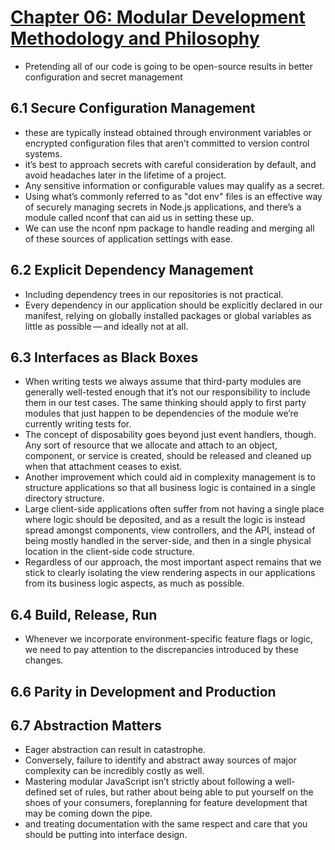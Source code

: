 
# [Chapter 06: Modular Development Methodology and Philosophy](https://github.com/mjavascript/mastering-modular-javascript/blob/master/chapters/ch06.asciidoc)

- Pretending all of our code is going to be open-source results in better configuration and secret management

## 6.1 Secure Configuration Management

- these are typically instead obtained through environment variables or encrypted configuration files that aren’t committed to version control systems.
- it’s best to approach secrets with careful consideration by default, and avoid headaches later in the lifetime of a project.
- Any sensitive information or configurable values may qualify as a secret.
- Using what’s commonly referred to as "dot env" files is an effective way of securely managing secrets in Node.js applications, and there’s a module called nconf that can aid us in setting these up.
- We can use the nconf npm package to handle reading and merging all of these sources of application settings with ease.

## 6.2 Explicit Dependency Management

- Including dependency trees in our repositories is not practical.
- Every dependency in our application should be explicitly declared in our manifest, relying on globally installed packages or global variables as little as possible — and ideally not at all.

## 6.3 Interfaces as Black Boxes

- When writing tests we always assume that third-party modules are generally well-tested enough that it’s not our responsibility to include them in our test cases. The same thinking should apply to first party modules that just happen to be dependencies of the module we’re currently writing tests for.
- The concept of disposability goes beyond just event handlers, though. Any sort of resource that we allocate and attach to an object, component, or service is created, should be released and cleaned up when that attachment ceases to exist.
- Another improvement which could aid in complexity management is to structure applications so that all business logic is contained in a single directory structure.
- Large client-side applications often suffer from not having a single place where logic should be deposited, and as a result the logic is instead spread amongst components, view controllers, and the API, instead of being mostly handled in the server-side, and then in a single physical location in the client-side code structure.
- Regardless of our approach, the most important aspect remains that we stick to clearly isolating the view rendering aspects in our applications from its business logic aspects, as much as possible.

## 6.4 Build, Release, Run

- Whenever we incorporate environment-specific feature flags or logic, we need to pay attention to the discrepancies introduced by these changes.

## 6.6 Parity in Development and Production

## 6.7 Abstraction Matters

- Eager abstraction can result in catastrophe.
- Conversely, failure to identify and abstract away sources of major complexity can be incredibly costly as well.
- Mastering modular JavaScript isn’t strictly about following a well-defined set of rules, but rather about being able to put yourself on the shoes of your consumers, foreplanning for feature development that may be coming down the pipe.
- and treating documentation with the same respect and care that you should be putting into interface design.
